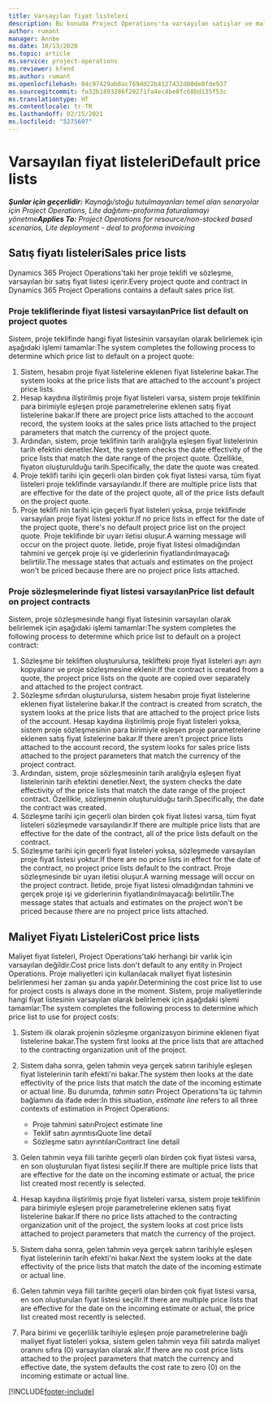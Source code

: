 ```yaml
---
title: Varsayılan fiyat listeleri
description: Bu konuda Project Operations'ta varsayılan satışlar ve maliyet fiyatı listeleri kopyalanması hakkında bilgi sağlanır.
author: rumant
manager: Annbe
ms.date: 10/13/2020
ms.topic: article
ms.service: project-operations
ms.reviewer: kfend
ms.author: rumant
ms.openlocfilehash: 04c97429ab8ac769dd22b4127432d80de8fde937
ms.sourcegitcommit: fa32b1893286f20271fa4ec4be8fc68bd135f53c
ms.translationtype: HT
ms.contentlocale: tr-TR
ms.lasthandoff: 02/15/2021
ms.locfileid: "5275607"
---
```

# <a name="default-price-lists"></a><span data-ttu-id="8c67e-103">Varsayılan fiyat listeleri</span><span class="sxs-lookup"><span data-stu-id="8c67e-103">Default price lists</span></span>

<span data-ttu-id="8c67e-104">_**Şunlar için geçerlidir:** Kaynağı/stoğu tutulmayanları temel alan senaryolar için Project Operations, Lite dağıtımı-proforma faturalamayı yönetme_</span><span class="sxs-lookup"><span data-stu-id="8c67e-104">_**Applies To:** Project Operations for resource/non-stocked based scenarios, Lite deployment - deal to proforma invoicing_</span></span>

## <a name="sales-price-lists"></a><span data-ttu-id="8c67e-105">Satış fiyatı listeleri</span><span class="sxs-lookup"><span data-stu-id="8c67e-105">Sales price lists</span></span>

<span data-ttu-id="8c67e-106">Dynamics 365 Project Operations'taki her proje teklifi ve sözleşme, varsayılan bir satış fiyat listesi içerir.</span><span class="sxs-lookup"><span data-stu-id="8c67e-106">Every project quote and contract in Dynamics 365 Project Operations contains a default sales price list.</span></span> 

### <a name="price-list-default-on-project-quotes"></a><span data-ttu-id="8c67e-107">Proje tekliflerinde fiyat listesi varsayılan</span><span class="sxs-lookup"><span data-stu-id="8c67e-107">Price list default on project quotes</span></span>
<span data-ttu-id="8c67e-108">Sistem, proje teklifinde hangi fiyat listesinin varsayılan olarak belirlemek için aşağıdaki işlemi tamamlar:</span><span class="sxs-lookup"><span data-stu-id="8c67e-108">The system completes the following process to determine which price list to default on a project quote:</span></span>

1. <span data-ttu-id="8c67e-109">Sistem, hesabın proje fiyat listelerine eklenen fiyat listelerine bakar.</span><span class="sxs-lookup"><span data-stu-id="8c67e-109">The system looks at the price lists that are attached to the account's project price lists.</span></span> 
2. <span data-ttu-id="8c67e-110">Hesap kaydına iliştirilmiş proje fiyat listeleri varsa, sistem proje teklifinin para birimiyle eşleşen proje parametrelerine eklenen satış fiyat listelerine bakar.</span><span class="sxs-lookup"><span data-stu-id="8c67e-110">If there are project price lists attached to the account record, the system looks at the sales price lists attached to the project parameters that match the currency of the project quote.</span></span>
3. <span data-ttu-id="8c67e-111">Ardından, sistem, proje teklifinin tarih aralığıyla eşleşen fiyat listelerinin tarih efektini denetler.</span><span class="sxs-lookup"><span data-stu-id="8c67e-111">Next, the system checks the date effectivity of the price lists that match the date range of the project quote.</span></span> <span data-ttu-id="8c67e-112">Özellikle, fiyaton oluşturulduğu tarih.</span><span class="sxs-lookup"><span data-stu-id="8c67e-112">Specifically, the date the quote was created.</span></span>
4. <span data-ttu-id="8c67e-113">Proje teklifi tarihi için geçerli olan birden çok fiyat listesi varsa, tüm fiyat listeleri proje teklifinde varsayılandır.</span><span class="sxs-lookup"><span data-stu-id="8c67e-113">If there are multiple price lists that are effective for the date of the project quote, all of the price lists default on the project quote.</span></span>
5. <span data-ttu-id="8c67e-114">Proje teklifi nin tarihi için geçerli fiyat listeleri yoksa, proje teklifinde varsayılan proje fiyat listesi yoktur.</span><span class="sxs-lookup"><span data-stu-id="8c67e-114">If no price lists in effect for the date of the project quote, there's no default project price list on the project quote.</span></span> <span data-ttu-id="8c67e-115">Proje teklifinde bir uyarı iletisi oluşur.</span><span class="sxs-lookup"><span data-stu-id="8c67e-115">A warning message will occur on the project quote.</span></span> <span data-ttu-id="8c67e-116">İletide, proje fiyat listesi olmadığından tahmini ve gerçek proje işi ve giderlerinin fiyatlandırılmayacağı belirtilir.</span><span class="sxs-lookup"><span data-stu-id="8c67e-116">The message states that actuals and estimates on the project won't be priced because there are no project price lists attached.</span></span>

### <a name="price-list-default-on-project-contracts"></a><span data-ttu-id="8c67e-117">Proje sözleşmelerinde fiyat listesi varsayılan</span><span class="sxs-lookup"><span data-stu-id="8c67e-117">Price list default on project contracts</span></span> 
<span data-ttu-id="8c67e-118">Sistem, proje sözleşmesinde hangi fiyat listesinin varsayılan olarak belirlemek için aşağıdaki işlemi tamamlar:</span><span class="sxs-lookup"><span data-stu-id="8c67e-118">The system completes the following process to determine which price list to default on a project contract:</span></span>

1. <span data-ttu-id="8c67e-119">Sözleşme bir tekliften oluşturulursa, teklifteki proje fiyat listeleri ayrı ayrı kopyalanır ve proje sözleşmesine eklenir.</span><span class="sxs-lookup"><span data-stu-id="8c67e-119">If the contract is created from a quote, the project price lists on the quote are copied over separately and attached to the project contract.</span></span>
2. <span data-ttu-id="8c67e-120">Sözleşme sıfırdan oluşturulursa, sistem hesabın proje fiyat listelerine eklenen fiyat listelerine bakar.</span><span class="sxs-lookup"><span data-stu-id="8c67e-120">If the contract is created from scratch, the system looks at the price lists that are attached to the project price lists of the account.</span></span> <span data-ttu-id="8c67e-121">Hesap kaydına iliştirilmiş proje fiyat listeleri yoksa, sistem proje sözleşmesinin para birimiyle eşleşen proje parametrelerine eklenen satış fiyat listelerine bakar.</span><span class="sxs-lookup"><span data-stu-id="8c67e-121">If there aren't project price lists attached to the account record, the system looks for sales price lists attached to the project parameters that match the currency of the project contract.</span></span>
4. <span data-ttu-id="8c67e-122">Ardından, sistem, proje sözleşmesinin tarih aralığıyla eşleşen fiyat listelerinin tarih efektini denetler.</span><span class="sxs-lookup"><span data-stu-id="8c67e-122">Next, the system checks the date effectivity of the price lists that match the date range of the project contract.</span></span> <span data-ttu-id="8c67e-123">Özellikle, sözleşmenin oluşturulduğu tarih.</span><span class="sxs-lookup"><span data-stu-id="8c67e-123">Specifically, the date the contract was created.</span></span>
5. <span data-ttu-id="8c67e-124">Sözleşme tarihi için geçerli olan birden çok fiyat listesi varsa, tüm fiyat listeleri sözleşmede varsayılandır.</span><span class="sxs-lookup"><span data-stu-id="8c67e-124">If there are multiple price lists that are effective for the date of the contract, all of the price lists default on the contract.</span></span>
6. <span data-ttu-id="8c67e-125">Sözleşme tarihi için geçerli fiyat listeleri yoksa, sözleşmede varsayılan proje fiyat listesi yoktur.</span><span class="sxs-lookup"><span data-stu-id="8c67e-125">If there are no price lists in effect for the date of the contract, no project price lists default to the contract.</span></span> <span data-ttu-id="8c67e-126">Proje sözleşmesinde bir uyarı iletisi oluşur.</span><span class="sxs-lookup"><span data-stu-id="8c67e-126">A warning message will occur on the project contract.</span></span> <span data-ttu-id="8c67e-127">İletide, proje fiyat listesi olmadığından tahmini ve gerçek proje işi ve giderlerinin fiyatlandırılmayacağı belirtilir.</span><span class="sxs-lookup"><span data-stu-id="8c67e-127">The message states that actuals and estimates on the project won't be priced because there are no project price lists attached.</span></span>

## <a name="cost-price-lists"></a><span data-ttu-id="8c67e-128">Maliyet Fiyatı Listeleri</span><span class="sxs-lookup"><span data-stu-id="8c67e-128">Cost price lists</span></span>

<span data-ttu-id="8c67e-129">Maliyet fiyat listeleri, Project Operations'taki herhangi bir varlık için varsayılan değildir.</span><span class="sxs-lookup"><span data-stu-id="8c67e-129">Cost price lists don't default to any entity in Project Operations.</span></span> <span data-ttu-id="8c67e-130">Proje maliyetleri için kullanılacak maliyet fiyat listesinin belirlenmesi her zaman şu anda yapılır.</span><span class="sxs-lookup"><span data-stu-id="8c67e-130">Determining the cost price list to use for project costs is always done in the moment.</span></span> <span data-ttu-id="8c67e-131">Sistem, proje maliyetlerinde hangi fiyat listesinin varsayılan olarak belirlemek için aşağıdaki işlemi tamamlar:</span><span class="sxs-lookup"><span data-stu-id="8c67e-131">The system completes the following process to determine which price list to use for project costs:</span></span>

1. <span data-ttu-id="8c67e-132">Sistem ilk olarak projenin sözleşme organizasyon birimine eklenen fiyat listelerine bakar.</span><span class="sxs-lookup"><span data-stu-id="8c67e-132">The system first looks at the price lists that are attached to the contracting organization unit of the project.</span></span>
2. <span data-ttu-id="8c67e-133">Sistem daha sonra, gelen tahmin veya gerçek satırın tarihiyle eşleşen fiyat listelerinin tarih efekti'ni bakar.</span><span class="sxs-lookup"><span data-stu-id="8c67e-133">The system then looks at the date effectivity of the price lists that match the date of the incoming estimate or actual line.</span></span> <span data-ttu-id="8c67e-134">Bu durumda, *tahmin satırı* Project Operations'ta üç tahmin bağlamını da ifade eder:</span><span class="sxs-lookup"><span data-stu-id="8c67e-134">In this situation, *estimate line* refers to all three contexts of estimation in Project Operations:</span></span>

    - <span data-ttu-id="8c67e-135">Proje tahmini satırı</span><span class="sxs-lookup"><span data-stu-id="8c67e-135">Project estimate line</span></span>
    - <span data-ttu-id="8c67e-136">Teklif satırı ayrıntısı</span><span class="sxs-lookup"><span data-stu-id="8c67e-136">Quote line detail</span></span>
    - <span data-ttu-id="8c67e-137">Sözleşme satırı ayrıntıları</span><span class="sxs-lookup"><span data-stu-id="8c67e-137">Contract line detail</span></span>
  
3. <span data-ttu-id="8c67e-138">Gelen tahmin veya fiili tarihte geçerli olan birden çok fiyat listesi varsa, en son oluşturulan fiyat listesi seçilir.</span><span class="sxs-lookup"><span data-stu-id="8c67e-138">If there are multiple price lists that are effective for the date on the incoming estimate or actual, the price list created most recently is selected.</span></span>
4. <span data-ttu-id="8c67e-139">Hesap kaydına iliştirilmiş proje fiyat listeleri varsa, sistem proje teklifinin para birimiyle eşleşen proje parametrelerine eklenen satış fiyat listelerine bakar.</span><span class="sxs-lookup"><span data-stu-id="8c67e-139">If there no price lists attached to the contracting organization unit of the project, the system looks at cost price lists attached to project parameters that match the currency of the project.</span></span>
5. <span data-ttu-id="8c67e-140">Sistem daha sonra, gelen tahmin veya gerçek satırın tarihiyle eşleşen fiyat listelerinin tarih efekti'ni bakar.</span><span class="sxs-lookup"><span data-stu-id="8c67e-140">Next the system looks at the date effectivity of the price lists that match the date of the incoming estimate or actual line.</span></span> 
6. <span data-ttu-id="8c67e-141">Gelen tahmin veya fiili tarihte geçerli olan birden çok fiyat listesi varsa, en son oluşturulan fiyat listesi seçilir.</span><span class="sxs-lookup"><span data-stu-id="8c67e-141">If there are multiple price lists that are effective for the date on the incoming estimate or actual, the price list created most recently is selected.</span></span>
7. <span data-ttu-id="8c67e-142">Para birimi ve geçerlilik tarihiyle eşleşen proje parametrelerine bağlı maliyet fiyat listeleri yoksa, sistem gelen tahmin veya fiili satırda maliyet oranını sıfıra (0) varsayılan olarak alır.</span><span class="sxs-lookup"><span data-stu-id="8c67e-142">If there are no cost price lists attached to the project parameters that match the currency and effective date, the system defaults the cost rate to zero (0) on the incoming estimate or actual line.</span></span>


[!INCLUDE[footer-include](../includes/footer-banner.md)]